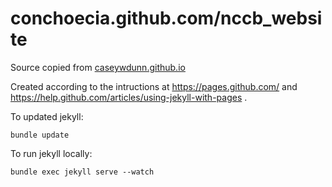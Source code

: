 # conchoecia.github.com/nccb_website

Source copied from [caseywdunn.github.io](https://github.com/caseywdunn/caseywdunn.github.io)


Created according to the intructions at https://pages.github.com/ 
and https://help.github.com/articles/using-jekyll-with-pages .

To updated jekyll:

    bundle update

To run jekyll locally:

    bundle exec jekyll serve --watch

